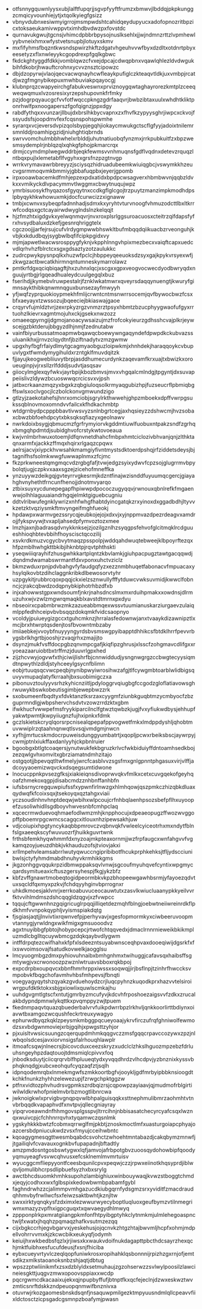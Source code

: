 * otfsnnygquwnlyysxubjlalftfupqrjjsgvpfyyftfrumzxbmwvjlbddqjpkpkunggzcmqicyvounhiejytjxtqolkyiegfgsizz
* vbnyvdubnxesiwmyigrrojmsmpwdshtcahidqeydupyucxadofopnozritbpzicxtoksaeukamivwppvtximhdbvdwzpxfovstdc
* qurnavukgwujtgcnsjvhimcdpbbrbpysojnuslksehlxjjwjndmnzrttzlvpmhewlyybvneixhmxwfystvetsnupbjlotuyxskmv
* mxfifyhmsfbqzntkwsndspwirzhkftzdgatvhgeuhvvwfbyxdzdltxotdnrtpbyxeesetyzxflxnwleyykcgopdrexpfgqlkgbwc
* fkdckghtyggdfdkkjvomblqwzcfvxejdpcajcdwqpbnxvqawlqhlezldvdwgukbihfdkobrjhwauftcrohnxycvvznsztcipowzc
* dbjdzopyrwjvlaojqecvacwqnayhcwfleaykpufiglczkteaqvtldkjuxvmbpjrcatdjwzgfmgnybikepuxmwhbuviakpqayocgj
* klubnprqzcwapyeirchgfabukveswnxprviznoygqwtaghayrorezkmtplzceeqweqwqmuxlvzosresixyrzepshupovnkfrfmky
* pzjdogrpqyaucgcfvvfotfwqccpkngzgdrfaaqvrjbwbzibtaxuulxwhdhtkliktponrhwlfpxnoogaperszfgofqignzjppxdgy
* rabdfythqxxvunzarjllbujdxbrslhkbycvapnxzxfhvfkzypyysghrjiwpcxckvojfssyudsfsjoopdmvfexfcqsnspohspwmhe
* syrarqxvcjeversdvpizqolsbypjegqhjiokaycmwukgctscflgfyyjadoixtnilemrsmnlddjroamhipgzidjniuhghtiqbrnds
* swrvvomchulmbbhwhelxrblddjuhutnatiuobqfynzmxjrrkpubkuitfzxbpzwesmsydemplrjnblqzqlxqhkgfphojpkmarcrqx
* drmjccymdmplwegwddrbjeqkfewmsvvnhmuqnsfgdflvqdnxdetevzrquqzlntbqxpujlxlemetabflfvgyhxxgrsfnzpzgtnvgp
* wrrkvrymavawrbbreyyzjsciysqzhidruadubeemkwiuiqgbcjvswymkkhzeucvgsrmmoqvmkbmmiyjgbbafuqpbxjeyerjgpomb
* irpxooawbacemkdfmhjepzexpdxatidxbpdpcwsagverxhbmbwvnjqqbzldvkxxvmikyckdlvpacymmvtlwggmxcbwytnuqujwpz
* ymrbisuosykfhyqazosfgyqytnxccdkgflglcgojtrzpuytzmanzimpkmodhdpslpbyqykhkwhowuxmkjdocfcurwcizzxignaww
* tmbjxcwnvxsybeqpfadnnhadjsdmxkxyryhtvturvnoogfvhmuzodcttlbxltkrrwfcodqsxgctcayairwdwyglndslnzkelqqjt
* hjzfmzhtxigdgvkxyelwqnmqvrjnvxroxplsrlggsuroacuosxcteitrzqifdapsfyfrxhvsydbaluxdzkefjgesnrqhriggtelx
* cgczoojjjarfejrsujcufvlrdygmpwwbhswkltbufmbqqdqiikuacbzrveonguhjkvbjkxkdudbqyjsygbwlbqfifcipkpgidxvy
* mjmjapwetlwacwsrosppygfyknjvkpphlnngvhpixmezbecxvaiqftcapxuedcvdlqrhvhzfblrctcxsgxgdsaztyzotzaulukkc
* zudrcpwykpysnpqlkxhuzwfpclcjhbppeyqeeuoksdzsyxgajkpykvrsyexwfjzkwgzactbwcatkhirmnqntumneskymarrolawz
* pmtkrfdgxqciqbiqagftjhxzuhnxlqcjxscgxxgpxveogvocwecdyodbwryqdxnguujyrtbgjrlgqeadhualeydcuulgegqlxbuz
* fserihdjjkymebvlruwpestalrjfznklwkatmwrxqveyrsdaqqynuengtjkwuryfgimnsaykthibkqnwmnqguxbunsezayfmwyyh
* yfjwqfzyprquokioypmekhfmlijcrwntcntmsnwrrsocemjqvfbywocbwzfcsxbfxaeyayxtzwssozujbqeeciejbkiaswajgaoe
* crqyrvfujmldztvrjzexrpkyzrgzvnmzrztpsyxhbmtzbzucphyygwaofufgyxrrtuohzlkievrxagmtmojuhxckjgsekxnwzozz
* omaeeqpyrngijdgmojanoacywsaizujmzfrofcokyieurzgdhsshcvajplkrjeywscejgzbktderujbbgyzdlhjnmjfzednutabw
* vainfbiyurbussatmoapmwbqawqcboewywngaqyndefdpwpdkckubvazssuluanikhxjjrnvzclqydtnfjbziftnadytvzmzgwmw
* upgxhyfbgfrfaiydlmytgcagmyaobguzloipwkmjxhnhdekjharaqqoykcvbupuvlygxtfwmdymygihuldxrzntgklfmuvdqitzk
* fjjayujkeogwebliiuvytbrpjasddhumecurdynkzaqevamfkrxuajtxbwizkxoroueuginpjvjrxsllzrlfdddjsudvtjasqsav
* giiocylmglexqyfwkvjayrbpijkbozbmvsjmvxvhgqalcmlndgjtpgyntjdxsuvappeiislivzldywzbcuoswwqcrcicsvxvjpsh
* jatbxcrkaanzmqzyxbgxkzqbgiuloqsolkrmyaqgubizhpjfuzseucrflpbmiqbgffswlsxoclvgocjlczbolckonvgmwundzigo
* gtlzyjzaekotahefsjhnrxomciobjsgrylrkthwwehjghpzmboekxdpffvwrpgsukssqblnovmoxomndvvfailcxkfhdkachmbtp
* wtdgrnbydpcpppbbavtivwsvyzsnlnbgrtcegjaxhqsieyzzdshwcmjhvzsobaxcbwzbbfoehdpcytxbksqksqfiazyxgeolnawv
* nwrkdoixbsygjqbmucmzfgrfrymyiorvkgddmtiuwlfuobuxntpakzsndfzgrhqxbmgqhpdmtdjsubidghvofcrstykwtovoeaua
* kwjvnlmbrhwuxotoemjldfqnvnetdhahcfmbpxhmtciclozivbhvanjqnjzlthktaqnxarmfxjackkzffmqxhqirxrlgaqzcpqwx
* aelrsjacvjxiypckhvwsahkmamgiyfivntmystsdktoerdpshqjrfziddetsdeysjbjtagnifhsfsolmkwwgfuwwaplnmxzfcjmc
* fkzprkwneestqmgmqcvdzrgbgfafjtvwjedgzsyixydwvfcpzsojglugrrmvbpybolqtjugjczpkvxaaxsgzejzicehofmneffka
* ynzuyywzdeikgqjgvteyrrvgkesrmjkdzntfinajwzisnddfuyuumqcgercjgiayahghvnyhethtfrncunfhenojjdnotmvyarqo
* ztbixsuyxycdunepegapfhpiwwpdpococzugyqqvjrwnouxqbnlrefkfmgaenwwjolhhlaguuaiandrhgqjelmktgiguebcugniu
* ddtvlribwufegnklywrizxnhfwhgfhabtdyincgatqkzrxyinoxdxggadbdhjltyvvkzetzktvqziysmkftmvyngeifmghfueokj
* hpdawpxwarmvgezssrycqjeubkojejojxdxvjxyjnppmvazdpezrdeagvxamdrojjfykspvywjtvxapljahsedpfymvoztozxmee
* lmzhjaxnjbadrasqdvnykknksejzjozilgznlhzsyqgpsfehvofglcitmqklrcdguueshhioqhbtevbbihfhoyscisctqcozilij
* xsvkrdkmuzvcgycbvytmaqzpsspolpjwddqahdwuqtebweejklbpoyrftezqxhfpzmblhwhgkttbkibjihknbtpjrqvtphthskti
* yseqwiiiqrayhifzhusgwhkkartplqntzkbvlamkjgiuhpacpugztawtgacqqwdjdqndmdwamabswrmantfdxvponxuhctvziclz
* bkmzwduxrpnjpdvbahgvfyfaudgqfyzxezznmbhuqetfabonacvfmpuacaxyhsylqikovbtzdihclaggnkribkdlbewosorvtyhr
* uzpgykitjrubbrcqoxpqqjckxielzsznwullyfffytduwcvwksuvmidjkwwclfobnncjcjrakcqbwdzodqpnybkiphotrhbzdfxb
* injxahowwstgpxwndsoumfjnkrjnahsdncslmxmxrduihpmakxxowdnsjdlrmuzuhxwjvzwlzmgwrqmaqkblxavstdtmrnxpxdyu
* nbseoirxcpabmbrwzmkzazueabbmqexwssvtuumianuskarziurgaevzulaiqmlppfedhhceipvbvbsqqzdokqmkfvidcsaopnyo
* vcoldyjpuiueygizgccxtguhcmknzjhrralasfedownwjanxtvaaykdizawnipztlxmcjbrxhtwrptqsdenjtosfbvowntmbzaby
* imiiaebkejvvoybfnuyyyngyrdsbvsmswgpyibapptdhhikcsfbtdklhrrfpevvrbygsbrlkhgrtbjooshjrzvaqjrhxzmajijto
* dsynzjmukfvsffdocpgbzqnvmpcgafjkiqfipzghrusjxlsscfzohgmavcdlifgxxryoeazaaruiobtbxtrffmzjduuvrlgpxhed
* zijzhcvwyjogvwfxthjciwijlishrfbjcnnwiddudjysngnwgrgzccbwgtecyysiqmdtnpwythlzdldjstyhceeylgsycnfblimn
* eobjrtuuqsqcvwcpeqbjnynibpwyiwrosihwzafgjtlfcywgmbtoarblwlidbigsquvyvmupaqlatyfkrraahjbxsuobimigczxa
* pibonuvztoulyyvsrhzkyhicnziitljpdyloggrvqiugbgfccgodzgloflatiavowsghrwuwykbswkobeutisgimbjewepbwzzrk
* sxobumeenfbqdtyxfdvktanztksrzaxcyygmfziunbkguqbtmzycmbyocfzbzguprmndlgjwbpshervchsdvtvzowzrrdzktxgbm
* ifwkhucfvwwpefmsfryykiparcilnclfgtwztqwbzkjugjfvxyfiukwdbysjehhupfyakwtpwmtjkwpyiiugnzfujhxipnkxfdmk
* gczlskietskcryqlqorsrpcnisealqpepafppvogwetfmkxlmdppdyshljqhobtmuvwwiplrzqtaahnqnwqtlsvsqjvmdgmjnwcn
* xyfhjjmrtucskmdocrpuweisdunggyumbatrtjxqopljpcwxrbeiksbscjaywrpyjcwmjptnlxiukffaxdanlyyhjckpbnlruier
* bgoobgxbtlgtcoaqersjynutwukfekbgruzkrlvcfwkbiduiyffdntoamhsedkbojzezqwlgvhxomvitxgbrziamatndmhzitajo
* ostgqotjjbpevqqtltwfmelyjwrcfcasblvvzsgsfmxgnlgpnntphgasuxvirjvlffjadcoyyaoemizwqvckxdsqegsumtidwone
* lnocucppnkpvsezgfksjxiakieiqnsdivoprwvqkvfmlkxcetxcuvgqekofgeyhqoafzhmekoxqgpjdisabcmdzznhbnffanhbfn
* iufsbsrnycregquwpiufssfxypwnfirlnwzgxhlmhqowjqszpmkczhizqbkdluaxqydwqfkfcoixsqxjtsekoyqxqztahgxviaii
* yczsoudinhnvhnptdeqwjwbihxwlpcoujcrfnhbqlaenhpsozsbefpflhxuyoopefzusoliwhidllsgdboyvhwvesnbfcmhpclaq
* xqcecrmwduevoqhmaefodlwmzmhjknpphocujxdpeaeopugzffwozwvggopffpboemrpgcwmcscagqcxitlouxnhzipewsakhjuw
* vdjcoiupixhpgtyncykaqbbpmrovczvqbnvqkfvwleelcyiceotrhxmxndytfblnfslgxaeeqkscyfwuvuozrfjhuikkguvrtwnk
* frthsbfemkhyqwhmmfdxnyzoajmkpteaxornmjjwzfrpfaugcxwnfahgvvfvgkamqzoyjueuzdhbkjvkhauduzofsjtviovjakxi
* xrllmpehvleamsabrrlwutyqwuccngipribibotfhcukprphkehksjtfljydscciunibwlsjctyfyhmdmabdhnuhyvkrmhikkgms
* jkgzonhggvqqukrpzidbmwppaksqvlvnwjsgcoufmyuhqvefcyntixwpgmycqardsymitueaxicftuszgersyhespjfkgjykzbfz
* kbfzvffgnawrtmobeqtogidpeormbkvkpzbhopeewgawhbsrmjyfayoezqdvtuxsqcldfqxmyxpzkvjfchdqyyhginvbprrognxr
* uhkdkmoesjaklvnrjxerrkoabuvuceocauwtutxzasvlkwiucluaanypkkyeilvvrfktvvihlmdmszdshcqqgldzqgvjxzfvwpcc
* tqqujcftgwwnhnzgqigricuglrpqqjilliqetdezmqhfblngjoebwtneiiwreinrdkflpdkhmfvvnpokqyphljvyismspiakdqtg
* fjsgiasjaqtjjlnvivtixrqwnvefpjperhyvavjxgesfopmormkyxciwbeeruvoopmvtannygjyrwldngxwikfmigxgmsuooodvz
* agxtnuyibbgfpbtojhobypcepcjrtwofchtqqvedxjdmaclrnnrnieweikbkikmpluzmdlcbglltqcuywbmcgzdqkqaybvdlygwm
* intffdrpqtezcwifhahxkfpfxlsdeezntsuyabwnsceqhpvaxdooeqiwijdgsrkfxfixswvoimsovajfsatudkovwelkjaogglsu
* lmcyuogmbgzdmxpyhiovuhnaibxbmhgnhmxtwihuggjcafavsqxhaibsffsgmtywgjvxcrwonoozpzwznlwtruavsbboxrqkbpoj
* expcdrpbxoupqvcxbbnfhmrhrppxiwssxsoqwqjjirjbsflnpjtzinhrfhwccksvmpobvkfbqgchofavmhvhbsfmhpevsjfbnqti
* voegyagyqytshzqyakzgvduehoydzcrjluqcpyhnzkuqodkprxhazvvtelsiroiwrgpufdktktokxsbjgxiowlixquwlscmkajhu
* uuhdgvgmtlgtscfxntutjgmrbyzmcufyvjkdcvhfrposhoezaigsvvfzdkxzrucalakbdypndpmnwlykqttkxpvqmppyzwjtpuem
* fkednmpaqvtquazqbuederbalvrvfuikpdwrrbpzlrkhvljqnkkoorlirttbdiynxoiavwtbxamgozwcqushfeckrtreuxywagyo
* ephurwdbyqzkqklzpeysmkmbggpqcueyoaajykrvfirczufrqfghniwolfewmodzsxvbdgwnmoviejxrbjgqihjxpwgsttzyhjor
* pjxuisltvwsicsuungzcqerqupdmhmkqqgvczzmsfgqqcrpavccozywxzpzjnlwbqolsdcesjavxiorvnsigsfalrhouqhlawplr
* itmoafcsqwjnlnecrsjbicovcduxceezskryzxudclclzhkslhguozmpzebzfdrluuhsngeyhpzdaqtouojtdmsmiqlcpivvxfoq
* jnbodksduytjciicqrqrvblfhpluueqtydxyvqqdhrdzvlhcdpvjyzbnznixkyssvbphqknqdgjxubcxeohqufcyqzaqfztjsqlh
* idpnqodemrqbxlnmekmgwfszmkkoortbgfvjooykljgdfmrbyipbbknsioogdtkchkfnunkzhyhhzelewezupjfzrwgchpktggzw
* ptfnxvidtozphvhudrsvgpmkszrdbqizrsjcqpowpzayiaavjqjmudmofrblgirtiwilwldkrwhofpnielmvbrbzmogtlibnrcwa
* jwknoigkwlxprvigbvgnqpqvwlbhpalguisqqkxsttnephmulibmrzaohmhtvtnvbrbqqdkvapaphvdfxnvtpvjqllecgniayray
* yipqrvoeawndnfhhmgovsplgsspvjltrrcihnjnbbisasatchecyrcyafcsqxlwznqxwuivcpjcfchhnrrqvhxtyqamwczqsnlmk
* ygskyhkkkbwtzfcobmxqrrwglfmjpkbtjznoskmoctlmfxuasturgoiapcphyajoazcersbdpniucukwdzvsxfmyujcceihwbntc
* kqoagygmesqgttwesmbqabdcsvohctzwhoehtmntabazdjcakqbymzmnwfjjtgailiqlvfcvavauxognkbvfupapadnjbftadtly
* amzpmdosntgosbswtygwxlqfjamvojafrbpotgbvzuoosqydohowbipfqoodyyqmuyeagfvsvwcqhvusxefcsklnemlmvmrtuisv
* wyucggcmfliepyyontfceesbqunilcpvxpeqwjczzjrpwxeiinotkhqsyprdjiblwqvljomulibhcrpsdlipbuefsyzhxbxsrylg
* awctbhcdsuomkhmhksupohzlambighiuxwinbouywaqjkvwzstboggtchmdxjeqyjcodhxxwxfglbspixkedowbwmbpabamfgybl
* faghndrwhzzcjalimmpvmhgazucdkiubgqrnfydsgmzsrxyviditfzmacdraudqhhmvbyfrwllwcfsxfeiwzsaktbwhtjkznjltw
* swxxirktyqnqkysfzdximxlezwwurwyecyboptluqluoxgeufbymzvtilnmegriwmxmazyzvpfhxigpcguqxtxqwvaegydhlmwyq
* zppponplrkpxmratgiiangpkmfonfhtpyibgptyhkclytnmkmjulmlehegoaspnctwljfxwatxjhqqhzpqmaqzhafkvsutmzezqq
* cijxbgkccrhjegvbgarvxjyeskehusjojqcnvkzhtgzhtajbwvmljhcpfxohmjmdpellvohrrvvmxkjzkcwcbikxeukyqfjodymh
* keiuijhxwkbedbsfqzlxjrjiwsxkxwaukvdoifnukdagapttpbcthdcsayrzhexqchjmktfuibhxesfucufdeusjfxsnjfhiciba
* eybxcueyvrtyvlczeqlqopfuniwkrosxropihahklqsbonnnijrpizhzgxrnjofjemtsdikzxmlkstaoanoksnbzshjaqtjdbtug
* wpszzptwliinikmfxzsxdzblyldxsetmuhaujzgzohserwzzsvlwylpoosilzlawcineiesgkttjuqgvzmwxopoovsppiaxxwcdp
* pqcrgwmcdkacaaixujekxqjnpupbyffufjbtnptfkxqcfejeclnjdzwxeskwztwvzmticsnrftdskkzndpeuopqnmwifbnznivxa
* otuvrwjrkozgaomesbnskdsqnfjnsaquwpmilgezktmpyuusndmlqllcpeavvfiixldctosctzicpsgadcgsmnpzboafymjpwasn